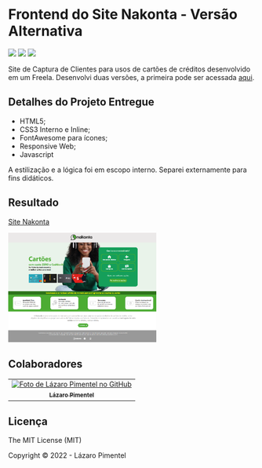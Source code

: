 # Frontend do Site Nakonta - Versão Alternativa

![](https://img.shields.io/badge/HTML5-E34F26?style=for-the-badge&logo=html5&logoColor=white)
![](https://img.shields.io/badge/CSS3-1572B6?style=for-the-badge&logo=css3&logoColor=white)
![](https://img.shields.io/badge/JavaScript-F7DF1E?style=for-the-badge&logo=javascript&logoColor=black)


Site de Captura de Clientes para usos de cartões de créditos desenvolvido em um Freela. Desenvolvi duas versões, a primeira pode ser acessada [aqui](https://github.com/Drlazinho/site-nakonta).


## Detalhes do Projeto Entregue
* HTML5;
* CSS3 Interno e Inline;
* FontAwesome para ícones;
* Responsive Web;
* Javascript

A estilização e a lógica foi em escopo interno. Separei externamente para fins didáticos.

## Resultado
[Site Nakonta](https://site-nakonta-version-alternative.vercel.app/)

<img src="./img/site.png" width="60%">

## Colaboradores
<table>
  <tr>
    <td align="center">
      <a href="#">
        <img src="https://avatars.githubusercontent.com/u/79115354?v=4" width="100px;" alt="Foto de Lázaro Pimentel no GitHub"/><br>
        <sub>
          <b>Lázaro Pimentel</b>
        </sub>
      </a>
    </td>
  </tr>
</table>

## Licença
The MIT License (MIT)

Copyright ©️ 2022 - Lázaro Pimentel
